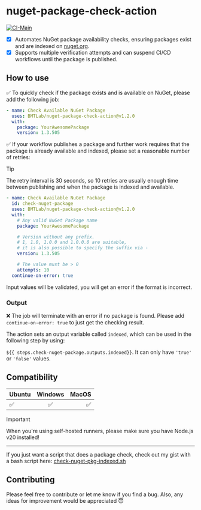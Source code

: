 # nuget-package-check-action

[![CI-Main](https://github.com/BMTLab/nuget-package-check-action/actions/workflows/ci-main.yml/badge.svg)](https://github.com/BMTLab/nuget-package-check-action/actions/workflows/ci-main.yml)

- [x] Automates NuGet package availability checks, ensuring packages exist and are indexed on [nuget.org](https://nuget.org).
- [x] Supports multiple verification attempts and can suspend CI/CD workflows until the package is published.

## How to use

:white_check_mark: To quickly check if the package exists and is available on NuGet, please add the following job:

```yaml
- name: Check Available NuGet Package
  uses: BMTLab/nuget-package-check-action@v1.2.0
  with:
    package: YourAwesomePackage
    version: 1.3.505
```

:white_check_mark: If your workflow publishes a package and further work requires that the package is already available and indexed,
please set a reasonable number of retries:

> [!TIP]
> The retry interval is 30 seconds,
so 10 retries are usually enough time between publishing and when the package is indexed and available.

```yaml
- name: Check Available NuGet Package
  id: check-nuget-package
  uses: BMTLab/nuget-package-check-action@v1.2.0
  with:
    # Any valid NuGet Package name
    package: YourAwesomePackage

    # Version without any prefix. 
    # 1, 1.0, 1.0.0 and 1.0.0.0 are suitable, 
    # it is also possible to specify the suffix via -
    version: 1.3.505

    # The value must be > 0
    attempts: 10
  continue-on-error: true
```

Input values will be validated, you will get an error if the format is incorrect.

### Output

:x: The job will terminate with an error if no package is found.
Please add `continue-on-error: true` to just get the checking result.

The action sets an output variable called `indexed`, which can be used in the following step by using: 

`${{ steps.check-nuget-package.outputs.indexed}}`. It can only have `'true'` or `'false'` values.

## Compatibility
| Ubuntu    | Windows |       MacOS |
|:----------|:-------:|------------:|
| :white_check_mark:  |  :white_check_mark:  | :white_check_mark: |

> [!IMPORTANT]
> When you're using self-hosted runners, please make sure you have Node.js v20 installed!

****************************
If you just want a script that does a package check, check out my gist with a bash script here: 
[check-nuget-pkg-indexed.sh](https://gist.github.com/BMTLab/28709f017c338a53e5845d04c00e6eb9)

## Contributing
Please feel free to contribute or let me know if you find a bug. 
Also, any ideas for improvement would be appreciated :innocent:

